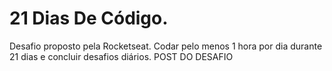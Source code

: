 # 21 Dias De Código.

Desafio proposto pela Rocketseat. Codar pelo menos 1 hora por dia durante 21 dias e concluir desafios diários.
POST DO DESAFIO


